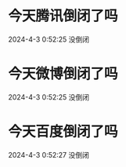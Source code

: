 # 今天腾讯倒闭了吗

2024-4-3 0:52:25 没倒闭

# 今天微博倒闭了吗

2024-4-3 0:52:25 没倒闭

# 今天百度倒闭了吗

2024-4-3 0:52:27 没倒闭

